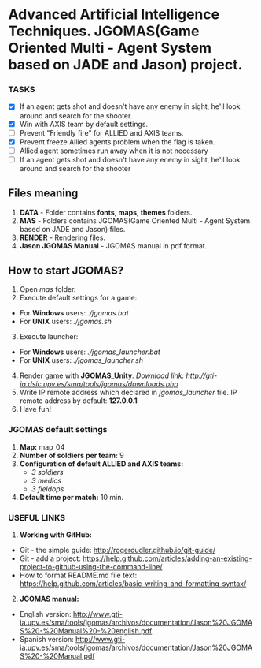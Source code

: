 # Advanced Artificial Intelligence Techniques. JGOMAS(Game Oriented Multi - Agent System based on JADE and Jason) project.

 ### TASKS
 - [X] If an agent gets shot and doesn't have any enemy in sight, he'll look around and search for the shooter.
 - [X] Win with AXIS team by default settings.
 - [ ] Prevent "Friendly fire" for ALLIED and AXIS teams.
 - [X] Prevent freeze Allied agents problem when the flag is taken.
 - [ ] Allied agent sometimes run away when it is not necessary
 - [ ] If an agent gets shot and doesn't have any enemy in sight, he'll look around and search for the shooter
 
## Files meaning
1. __DATA__ - Folder contains __fonts, maps, themes__ folders.
2. __MAS__ - Folders contains JGOMAS(Game Oriented Multi - Agent System based on JADE and Jason) files.
3. __RENDER__ - Rendering files.
4. __Jason JGOMAS Manual__ - JGOMAS manual in pdf format.

## How to start JGOMAS?
1. Open _mas_ folder.
2. Execute default settings for a game:
 - For __Windows__ users: _./jgomas.bat_
 - For __UNIX__ users: _./jgomas.sh_
 3. Execute launcher:
 - For __Windows__ users: _./jgomas_launcher.bat_
 - For __UNIX__ users: _./jgomas_launcher.sh_
 4. Render game with __JGOMAS_Unity__. _Download link: http://gti-ia.dsic.upv.es/sma/tools/jgomas/downloads.php_
 5. Write IP remote address which declared in _jgomas_launcher_ file. IP remote address by default: __127.0.0.1__
 6. Have fun!

 ### JGOMAS default settings
 1. __Map:__ map_04
 2. __Number of soldiers per team:__ 9
 3. __Configuration of default ALLIED and AXIS teams:__
 	- _3 soldiers_
 	- _3 medics_
 	- _3 fieldops_
 4. __Default time per match:__ 10 min.

 ### USEFUL LINKS
 1. __Working with GitHub:__
  - Git - the simple guide: http://rogerdudler.github.io/git-guide/
  - Git - add a project: https://help.github.com/articles/adding-an-existing-project-to-github-using-the-command-line/
  - How to format README.md file text: https://help.github.com/articles/basic-writing-and-formatting-syntax/
 2. __JGOMAS manual:__
  - English version: http://www.gti-ia.upv.es/sma/tools/jgomas/archivos/documentation/Jason%20JGOMAS%20-%20Manual%20-%20english.pdf
  - Spanish version: http://www.gti-ia.upv.es/sma/tools/jgomas/archivos/documentation/Jason%20JGOMAS%20-%20Manual.pdf
